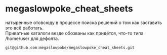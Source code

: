 # megaslowpoke_cheat_sheets
натыренные отовсюду в процессе поиска решений о том как заставить это всё работать.  
Приватные каталоги везде обозваны как придётся, что-то типа /home/user для дефолта.

    git@github.com:megaslowpoke/megaslowpoke_cheat_sheets.git
